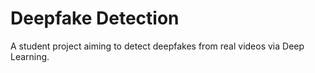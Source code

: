 # Deepfake Detection

A student project aiming to detect deepfakes from real videos via Deep Learning.
